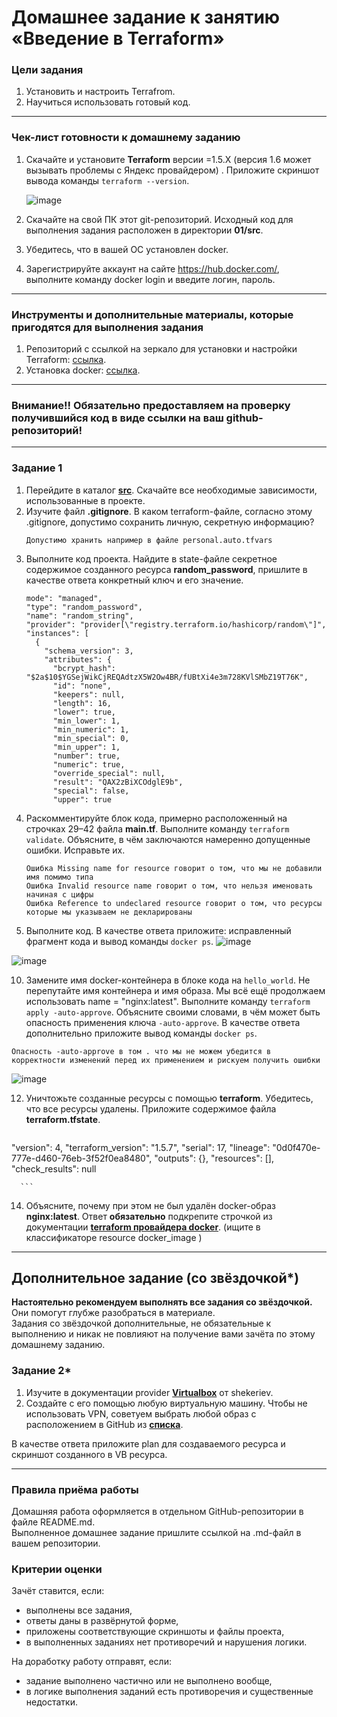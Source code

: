 # Домашнее задание к занятию «Введение в Terraform»

### Цели задания

1. Установить и настроить Terrafrom.
2. Научиться использовать готовый код.

------

### Чек-лист готовности к домашнему заданию

1. Скачайте и установите **Terraform** версии =1.5.Х (версия 1.6 может вызывать проблемы с Яндекс провайдером) . Приложите скриншот вывода команды ```terraform --version```.
   
   ![image](https://github.com/lechuk1981/Netology_devops/assets/5323690/c89afe9c-4b2e-4b52-95a7-d36c5a091a03)
   
3. Скачайте на свой ПК этот git-репозиторий. Исходный код для выполнения задания расположен в директории **01/src**.
4. Убедитесь, что в вашей ОС установлен docker.
5. Зарегистрируйте аккаунт на сайте https://hub.docker.com/, выполните команду docker login и введите логин, пароль.

------

### Инструменты и дополнительные материалы, которые пригодятся для выполнения задания

1. Репозиторий с ссылкой на зеркало для установки и настройки Terraform: [ссылка](https://github.com/netology-code/devops-materials).
2. Установка docker: [ссылка](https://docs.docker.com/engine/install/ubuntu/). 
------
### Внимание!! Обязательно предоставляем на проверку получившийся код в виде ссылки на ваш github-репозиторий!
------

### Задание 1

1. Перейдите в каталог [**src**](https://github.com/netology-code/ter-homeworks/tree/main/01/src). Скачайте все необходимые зависимости, использованные в проекте. 
2. Изучите файл **.gitignore**. В каком terraform-файле, согласно этому .gitignore, допустимо сохранить личную, секретную информацию?
      ```
      Допустимо хранить например в файле personal.auto.tfvars
      ```
4. Выполните код проекта. Найдите  в state-файле секретное содержимое созданного ресурса **random_password**, пришлите в качестве ответа конкретный ключ и его значение.
      ```
      mode": "managed",
      "type": "random_password",
      "name": "random_string",
      "provider": "provider[\"registry.terraform.io/hashicorp/random\"]",
      "instances": [
        {
          "schema_version": 3,
          "attributes": {
            "bcrypt_hash": "$2a$10$YGSejWikCjREQAdtzX5W2Ow4BR/fUBtXi4e3m728KVlSMbZ19T76K",
            "id": "none",
            "keepers": null,
            "length": 16,
            "lower": true,
            "min_lower": 1,
            "min_numeric": 1,
            "min_special": 0,
            "min_upper": 1,
            "number": true,
            "numeric": true,
            "override_special": null,
            "result": "QAX2zBiXCOdglE9b",
            "special": false,
            "upper": true
      ```
6. Раскомментируйте блок кода, примерно расположенный на строчках 29–42 файла **main.tf**.
Выполните команду ```terraform validate```. Объясните, в чём заключаются намеренно допущенные ошибки. Исправьте их.
   ```
   Ошибка Missing name for resource говорит о том, что мы не добавили имя помимо типа
   Ошибка Invalid resource name говорит о том, что нельзя именовать начиная с цифры
   Ошибка Reference to undeclared resource говорит о том, что ресурсы которые мы указываем не декларированы 
   ```
8. Выполните код. В качестве ответа приложите: исправленный фрагмент кода и вывод команды ```docker ps```.
  ![image](https://github.com/lechuk1981/Netology_devops/assets/5323690/88a25595-50c9-41af-8352-d8283f41ab24)


  ![image](https://github.com/lechuk1981/Netology_devops/assets/5323690/498179c0-566d-4a8c-93cc-1b3cd0052863)

10. Замените имя docker-контейнера в блоке кода на ```hello_world```. Не перепутайте имя контейнера и имя образа. Мы всё ещё продолжаем использовать name = "nginx:latest". Выполните команду ```terraform apply -auto-approve```.
Объясните своими словами, в чём может быть опасность применения ключа  ```-auto-approve```. В качестве ответа дополнительно приложите вывод команды ```docker ps```.
```
Опасность -auto-approve в том . что мы не можем убедится в корректности изменений перед их применением и рискуем получить ошибки
```
![image](https://github.com/lechuk1981/Netology_devops/assets/5323690/11268ea1-6b95-416a-9284-4df64011286b)

12. Уничтожьте созданные ресурсы с помощью **terraform**. Убедитесь, что все ресурсы удалены. Приложите содержимое файла **terraform.tfstate**.
      ```
      
  "version": 4,
  "terraform_version": "1.5.7",
  "serial": 17,
  "lineage": "0d0f470e-777e-d460-76eb-3f52f0ea8480",
  "outputs": {},
  "resources": [],
  "check_results": null


      ```
14. Объясните, почему при этом не был удалён docker-образ **nginx:latest**. Ответ **обязательно** подкрепите строчкой из документации [**terraform провайдера docker**](https://docs.comcloud.xyz/providers/kreuzwerker/docker/latest/docs).  (ищите в классификаторе resource docker_image )


------

## Дополнительное задание (со звёздочкой*)

**Настоятельно рекомендуем выполнять все задания со звёздочкой.** Они помогут глубже разобраться в материале.   
Задания со звёздочкой дополнительные, не обязательные к выполнению и никак не повлияют на получение вами зачёта по этому домашнему заданию. 

### Задание 2*

1. Изучите в документации provider [**Virtualbox**](https://docs.comcloud.xyz/providers/shekeriev/virtualbox/latest/docs) от 
shekeriev.
2. Создайте с его помощью любую виртуальную машину. Чтобы не использовать VPN, советуем выбрать любой образ с расположением в GitHub из [**списка**](https://www.vagrantbox.es/).

В качестве ответа приложите plan для создаваемого ресурса и скриншот созданного в VB ресурса. 

------

### Правила приёма работы

Домашняя работа оформляется в отдельном GitHub-репозитории в файле README.md.   
Выполненное домашнее задание пришлите ссылкой на .md-файл в вашем репозитории.

### Критерии оценки

Зачёт ставится, если:

* выполнены все задания,
* ответы даны в развёрнутой форме,
* приложены соответствующие скриншоты и файлы проекта,
* в выполненных заданиях нет противоречий и нарушения логики.

На доработку работу отправят, если:

* задание выполнено частично или не выполнено вообще,
* в логике выполнения заданий есть противоречия и существенные недостатки. 

